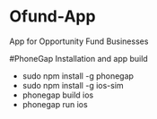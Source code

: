 Ofund-App
=========

App for Opportunity Fund Businesses

#PhoneGap Installation and app build
* sudo npm install -g phonegap
* sudo npm install -g ios-sim
* phonegap build ios
* phonegap run ios
